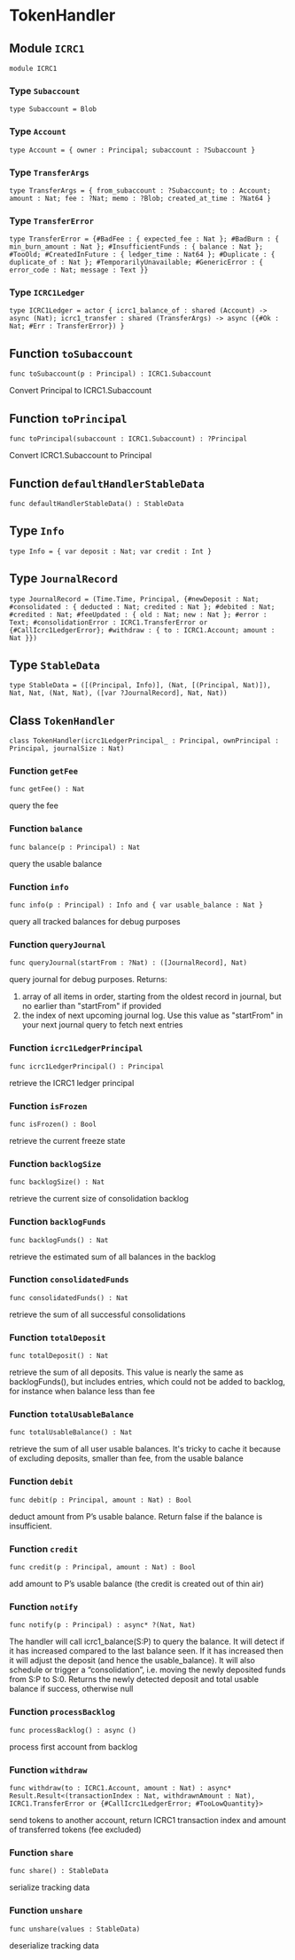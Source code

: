 # TokenHandler

## Module `ICRC1`

``` motoko
module ICRC1
```


### Type `Subaccount`
``` motoko
type Subaccount = Blob
```



### Type `Account`
``` motoko
type Account = { owner : Principal; subaccount : ?Subaccount }
```



### Type `TransferArgs`
``` motoko
type TransferArgs = { from_subaccount : ?Subaccount; to : Account; amount : Nat; fee : ?Nat; memo : ?Blob; created_at_time : ?Nat64 }
```



### Type `TransferError`
``` motoko
type TransferError = {#BadFee : { expected_fee : Nat }; #BadBurn : { min_burn_amount : Nat }; #InsufficientFunds : { balance : Nat }; #TooOld; #CreatedInFuture : { ledger_time : Nat64 }; #Duplicate : { duplicate_of : Nat }; #TemporarilyUnavailable; #GenericError : { error_code : Nat; message : Text }}
```



### Type `ICRC1Ledger`
``` motoko
type ICRC1Ledger = actor { icrc1_balance_of : shared (Account) -> async (Nat); icrc1_transfer : shared (TransferArgs) -> async ({#Ok : Nat; #Err : TransferError}) }
```


## Function `toSubaccount`
``` motoko
func toSubaccount(p : Principal) : ICRC1.Subaccount
```

Convert Principal to ICRC1.Subaccount

## Function `toPrincipal`
``` motoko
func toPrincipal(subaccount : ICRC1.Subaccount) : ?Principal
```

Convert ICRC1.Subaccount to Principal

## Function `defaultHandlerStableData`
``` motoko
func defaultHandlerStableData() : StableData
```


## Type `Info`
``` motoko
type Info = { var deposit : Nat; var credit : Int }
```


## Type `JournalRecord`
``` motoko
type JournalRecord = (Time.Time, Principal, {#newDeposit : Nat; #consolidated : { deducted : Nat; credited : Nat }; #debited : Nat; #credited : Nat; #feeUpdated : { old : Nat; new : Nat }; #error : Text; #consolidationError : ICRC1.TransferError or {#CallIcrc1LedgerError}; #withdraw : { to : ICRC1.Account; amount : Nat }})
```


## Type `StableData`
``` motoko
type StableData = ([(Principal, Info)], (Nat, [(Principal, Nat)]), Nat, Nat, (Nat, Nat), ([var ?JournalRecord], Nat, Nat))
```


## Class `TokenHandler`

``` motoko
class TokenHandler(icrc1LedgerPrincipal_ : Principal, ownPrincipal : Principal, journalSize : Nat)
```


### Function `getFee`
``` motoko
func getFee() : Nat
```

query the fee


### Function `balance`
``` motoko
func balance(p : Principal) : Nat
```

query the usable balance


### Function `info`
``` motoko
func info(p : Principal) : Info and { var usable_balance : Nat }
```

query all tracked balances for debug purposes


### Function `queryJournal`
``` motoko
func queryJournal(startFrom : ?Nat) : ([JournalRecord], Nat)
```

query journal for debug purposes. Returns:
1) array of all items in order, starting from the oldest record in journal, but no earlier than "startFrom" if provided
2) the index of next upcoming journal log. Use this value as "startFrom" in your next journal query to fetch next entries


### Function `icrc1LedgerPrincipal`
``` motoko
func icrc1LedgerPrincipal() : Principal
```

retrieve the ICRC1 ledger principal


### Function `isFrozen`
``` motoko
func isFrozen() : Bool
```

retrieve the current freeze state


### Function `backlogSize`
``` motoko
func backlogSize() : Nat
```

retrieve the current size of consolidation backlog


### Function `backlogFunds`
``` motoko
func backlogFunds() : Nat
```

retrieve the estimated sum of all balances in the backlog


### Function `consolidatedFunds`
``` motoko
func consolidatedFunds() : Nat
```

retrieve the sum of all successful consolidations


### Function `totalDeposit`
``` motoko
func totalDeposit() : Nat
```

retrieve the sum of all deposits. This value is nearly the same as backlogFunds(), but includes
entries, which could not be added to backlog, for instance when balance less than fee


### Function `totalUsableBalance`
``` motoko
func totalUsableBalance() : Nat
```

retrieve the sum of all user usable balances. It's tricky to cache it
because of excluding deposits, smaller than fee, from the usable balance


### Function `debit`
``` motoko
func debit(p : Principal, amount : Nat) : Bool
```

deduct amount from P’s usable balance. Return false if the balance is insufficient.


### Function `credit`
``` motoko
func credit(p : Principal, amount : Nat) : Bool
```

 add amount to P’s usable balance (the credit is created out of thin air)


### Function `notify`
``` motoko
func notify(p : Principal) : async* ?(Nat, Nat)
```

The handler will call icrc1_balance(S:P) to query the balance. It will detect if it has increased compared
to the last balance seen. If it has increased then it will adjust the deposit (and hence the usable_balance).
It will also schedule or trigger a “consolidation”, i.e. moving the newly deposited funds from S:P to S:0.
Returns the newly detected deposit and total usable balance if success, otherwise null


### Function `processBacklog`
``` motoko
func processBacklog() : async ()
```

process first account from backlog


### Function `withdraw`
``` motoko
func withdraw(to : ICRC1.Account, amount : Nat) : async* Result.Result<(transactionIndex : Nat, withdrawnAmount : Nat), ICRC1.TransferError or {#CallIcrc1LedgerError; #TooLowQuantity}>
```

send tokens to another account, return ICRC1 transaction index and amount of transferred tokens (fee excluded)


### Function `share`
``` motoko
func share() : StableData
```

serialize tracking data


### Function `unshare`
``` motoko
func unshare(values : StableData)
```

deserialize tracking data
